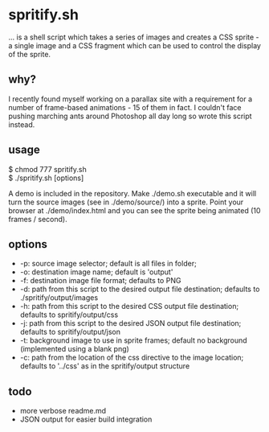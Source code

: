 # spritify.sh

... is a shell script which takes a series of images and creates a CSS sprite - a single image and a CSS fragment which can be used to control the display of the sprite.

## why?

I recently found myself working on a parallax site with a requirement for a number of frame-based animations - 15 of them in fact. I couldn't face pushing marching ants around Photoshop all day long so wrote this script instead.

## usage

$ chmod 777 spritify.sh  
$ ./spritify.sh [options]  

A demo is included in the repository. Make ./demo.sh executable and it will turn the source images (see in ./demo/source/) into a sprite. Point your browser at ./demo/index.html and you can see the sprite being animated (10 frames / second).

## options

* -p: source image selector; default is all files in folder; 
* -o: destination image name; default is 'output'  
* -f: destination image file format; defaults to PNG  
* -d: path from this script to the desired output file destination; defaults to ./spritify/output/images  
* -h: path from this script to the desired CSS output file destination; defaults to spritify/output/css  
* -j: path from this script to the desired JSON output file destination; defaults to spritify/output/json  
* -t: background image to use in sprite frames; default no background (implemented using a blank png)  
* -c: path from the location of the css directive to the image location; defaults to '../css' as in the spritify/output structure

## todo

* more verbose readme.md  
* JSON output for easier build integration  